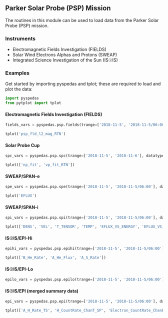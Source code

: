 
## Parker Solar Probe (PSP) Mission
The routines in this module can be used to load data from the Parker Solar Probe (PSP) mission. 

### Instruments
- Electromagnetic Fields Investigation (FIELDS)
- Solar Wind Electrons Alphas and Protons (SWEAP)
- Integrated Science Investigation of the Sun (IS☉IS)

### Examples
Get started by importing pyspedas and tplot; these are required to load and plot the data:

```python
import pyspedas
from pytplot import tplot
```

#### Electromagnetic Fields Investigation (FIELDS)

```python
fields_vars = pyspedas.psp.fields(trange=['2018-11-5', '2018-11-5/06:00'], datatype='mag_rtn', level='l2')

tplot('psp_fld_l2_mag_RTN')
```

#### Solar Probe Cup

```python
spc_vars = pyspedas.psp.spc(trange=['2018-11-5', '2018-11-6'], datatype='l3i', level='l3')

tplot(['np_fit', 'vp_fit_RTN'])
```

#### SWEAP/SPAN-e

```python
spe_vars = pyspedas.psp.spe(trange=['2018-11-5', '2018-11-5/06:00'], datatype='spa_sf1_32e', level='l2')

tplot('EFLUX')
```

#### SWEAP/SPAN-i

```python
spi_vars = pyspedas.psp.spi(trange=['2018-11-5', '2018-11-5/06:00'], datatype='spi_sf0a_mom_inst', level='l3')

tplot(['DENS', 'VEL', 'T_TENSOR', 'TEMP', 'EFLUX_VS_ENERGY', 'EFLUX_VS_THETA', 'EFLUX_VS_PHI'])
```

#### IS☉IS/EPI-Hi

```python
epihi_vars = pyspedas.psp.epihi(trange=['2018-11-5', '2018-11-5/06:00'], datatype='let1_rates1h', level='l2')

tplot(['B_He_Rate', 'A_He_Flux', 'A_S_Rate'])
```

#### IS☉IS/EPI-Lo

```python
epilo_vars = pyspedas.psp.epilo(trange=['2018-11-5', '2018-11-5/06:00'], datatype='pe', level='l2')

```

#### IS☉IS/EPI (merged summary data)

```python
epi_vars = pyspedas.psp.epi(trange=['2018-11-5', '2018-11-5/06:00'], datatype='summary', level='l2')

tplot(['A_H_Rate_TS', 'H_CountRate_ChanT_SP', 'Electron_CountRate_ChanE', 'HET_A_H_Rate_TS', 'HET_A_Electrons_Rate_TS'])
```

